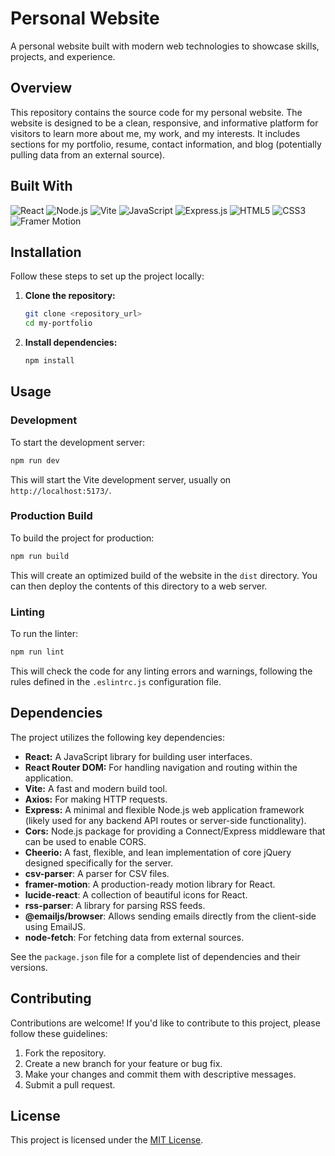# Personal Website

A personal website built with modern web technologies to showcase skills, projects, and experience.

## Overview

This repository contains the source code for my personal website. The website is designed to be a clean, responsive, and informative platform for visitors to learn more about me, my work, and my interests.  It includes sections for my portfolio, resume, contact information, and blog (potentially pulling data from an external source).

## Built With

![React](https://img.shields.io/badge/React-20232A?style=for-the-badge&logo=react&logoWidth=60) ![Node.js](https://img.shields.io/badge/Node.js-339933?style=for-the-badge&logo=node.js&logoWidth=60) ![Vite](https://img.shields.io/badge/Vite-B44F47?style=for-the-badge&logo=vite&logoColor=white&logoWidth=60) ![JavaScript](https://img.shields.io/badge/JavaScript-F7DF1E?style=for-the-badge&logo=javascript&logoWidth=60) ![Express.js](https://img.shields.io/badge/Express.js-000000?style=for-the-badge&logo=express&logoWidth=60) ![HTML5](https://img.shields.io/badge/HTML5-E34F26?style=for-the-badge&logo=html5&logoWidth=60) ![CSS3](https://img.shields.io/badge/CSS3-1572B6?style=for-the-badge&logo=css3&logoWidth=60) ![Framer Motion](https://img.shields.io/badge/Framer_Motion-0055FF?style=for-the-badge&logo=framer&logoColor=white&logoWidth=60)

## Installation

Follow these steps to set up the project locally:

1.  **Clone the repository:**

    ```bash
    git clone <repository_url>
    cd my-portfolio
    ```

2.  **Install dependencies:**

    ```bash
    npm install
    ```

## Usage

### Development

To start the development server:

```bash
npm run dev
```

This will start the Vite development server, usually on `http://localhost:5173/`.

### Production Build

To build the project for production:

```bash
npm run build
```

This will create an optimized build of the website in the `dist` directory.  You can then deploy the contents of this directory to a web server.

### Linting

To run the linter:

```bash
npm run lint
```

This will check the code for any linting errors and warnings, following the rules defined in the `.eslintrc.js` configuration file.

## Dependencies

The project utilizes the following key dependencies:

*   **React:** A JavaScript library for building user interfaces.
*   **React Router DOM:**  For handling navigation and routing within the application.
*   **Vite:** A fast and modern build tool.
*   **Axios:** For making HTTP requests.
*   **Express:** A minimal and flexible Node.js web application framework (likely used for any backend API routes or server-side functionality).
*   **Cors:**  Node.js package for providing a Connect/Express middleware that can be used to enable CORS.
*   **Cheerio:** A fast, flexible, and lean implementation of core jQuery designed specifically for the server.
*   **csv-parser**: A parser for CSV files.
*   **framer-motion**:  A production-ready motion library for React.
*   **lucide-react**:  A collection of beautiful icons for React.
*   **rss-parser**: A library for parsing RSS feeds.
*   **@emailjs/browser**: Allows sending emails directly from the client-side using EmailJS.
*   **node-fetch**: For fetching data from external sources.

See the `package.json` file for a complete list of dependencies and their versions.

## Contributing

Contributions are welcome! If you'd like to contribute to this project, please follow these guidelines:

1.  Fork the repository.
2.  Create a new branch for your feature or bug fix.
3.  Make your changes and commit them with descriptive messages.
4.  Submit a pull request.

## License

This project is licensed under the [MIT License](LICENSE).
